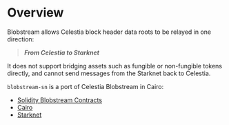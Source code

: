 # Overview

Blobstream allows Celestia block header data roots to be relayed in one direction:

> ***From Celestia to Starknet***

It does not support bridging assets such as fungible
or non-fungible tokens directly, and cannot send messages from the Starknet
back to Celestia.

`blobstream-sn` is a port of Celestia Blobstream in Cairo:

- [Solidity Blobstream Contracts](https://github.com/celestiaorg/blobstream-contracts)
- [Cairo](https://book.cairo-lang.org/)
- [Starknet](https://starknet.io/)
